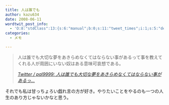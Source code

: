 ```yaml
---
title: 人は誰でも
author: kazu634
date: 2008-06-11
wordtwit_post_info:
  - 'O:8:"stdClass":13:{s:6:"manual";b:0;s:11:"tweet_times";i:1;s:5:"delay";i:0;s:7:"enabled";i:1;s:10:"separation";s:2:"60";s:7:"version";s:3:"3.7";s:14:"tweet_template";b:0;s:6:"status";i:2;s:6:"result";a:0:{}s:13:"tweet_counter";i:2;s:13:"tweet_log_ids";a:1:{i:0;i:4069;}s:9:"hash_tags";a:0:{}s:8:"accounts";a:1:{i:0;s:7:"kazu634";}}'
categories:
  - メモ

---
```

<div class="section">
<blockquote title="Twitter / pal9999" cite="http://twitter.com/pal9999/statuses/832193220">
<p>
      人は誰でも大切な夢をあきらめなくてはならない事があるって事を教えてくれる人が周囲にいない奴はある意味可哀想である。
</p>
    
<p>
<cite><a href="http://twitter.com/pal9999/statuses/832193220" onclick="__gaTracker('send', 'event', 'outbound-article', 'http://twitter.com/pal9999/statuses/832193220', 'Twitter / pal9999: 人は誰でも大切な夢をあきらめなくてはならない事があるっ&#8230;');" target="_blank">Twitter / pal9999: 人は誰でも大切な夢をあきらめなくてはならない事があるっ&#8230;</a></cite>
</p>
</blockquote>
  
<p>
    それでも私は甘っちょろい戯れ言の方が好き。やりたいことをやるのも一つの人生のあり方じゃないかなと思う。
</p>
</div>
